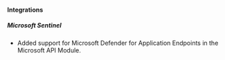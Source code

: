 
#### Integrations

##### Microsoft Sentinel

- Added support for Microsoft Defender for Application Endpoints in the Microsoft API Module.

